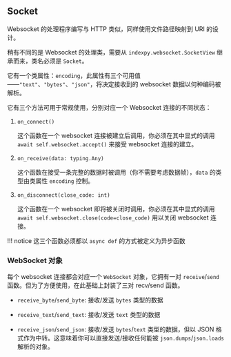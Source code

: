 ## Socket

Websocket 的处理程序编写与 HTTP 类似，同样使用文件路径映射到 URI 的设计。

稍有不同的是 Websocket 的处理类，需要从 `indexpy.websocket.SocketView` 继承而来，类名必须是 `Socket`。

它有一个类属性：`encoding`，此属性有三个可用值——`"text"`、`"bytes"`、`"json"`，将决定接收到的 websocket 数据以何种编码被解析。

它有三个方法可用于常规使用，分别对应一个 Websocket 连接的不同状态：

1. `on_connect()`

    这个函数在一个 websocket 连接被建立后调用，你必须在其中显式的调用 `await self.websocket.accept()` 来接受 websocket 连接的建立。

2. `on_receive(data: typing.Any)`

    这个函数在接受一条完整的数据时被调用（你不需要考虑数据帧），`data` 的类型由类属性 `encoding` 控制。

3. `on_disconnect(close_code: int)`

    这个函数在一个 websocket 即将被关闭时调用，你必须在其中显式的调用 `await self.websocket.close(code=close_code)` 用以关闭 websocket 连接。

!!! notice
    这三个函数必须都以 `async def` 的方式被定义为异步函数

### WebSocket 对象

每个 websocket 连接都会对应一个 `WebSocket` 对象，它拥有一对 `receive`/`send` 函数。但为了方便使用，在此基础上封装了三对 recv/send 函数。

- `receive_byte`/`send_byte`: 接收/发送 `bytes` 类型的数据

- `receive_text`/`send_text`: 接收/发送 `text` 类型的数据

- `receive_json`/`send_json`: 接收/发送 `bytes`/`text` 类型的数据，但以 JSON 格式作为中转。这意味着你可以直接发送/接收任何能被 `json.dumps`/`json.loads` 解析的对象。
